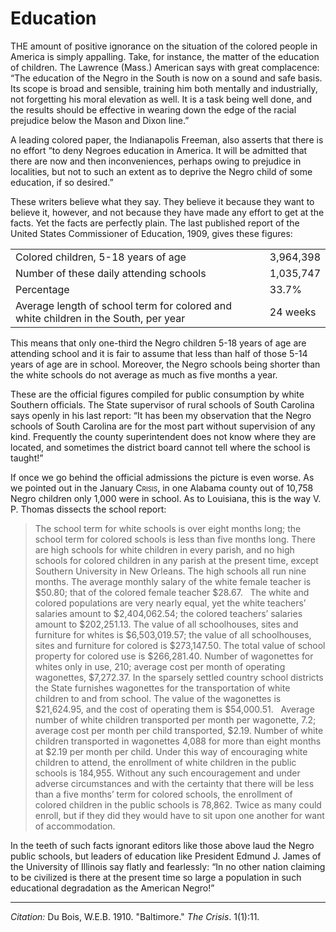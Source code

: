 <!--
title:   Education
author:  Du Bois, W.E.B.
journal: The Crisis
year:    1911
volume:  1
issue:   4
pages:   16-17
-->

# Education

THE amount of positive ignorance on the situation of the colored people in America is simply appalling. Take, for instance, the matter of the education of children. The Lawrence (Mass.) American says with great complacence: “The education of the Negro in the South is now on a sound and safe basis. Its scope is broad and sensible, training him both mentally and industrially, not forgetting his moral elevation as well. It is a task being well done, and the results should be effective in wearing down the edge of the racial prejudice below the Mason and Dixon line.”

A leading colored paper, the Indianapolis Freeman, also asserts that there is no effort “to deny Negroes education in America. It will be admitted that there are now and then inconveniences, perhaps owing to prejudice in localities, but not to such an extent as to deprive the Negro child of some education, if so desired.”

These writers believe what they say. They believe it because they want to believe it, however, and not because they have made any effort to get at the facts. Yet the facts are perfectly plain. The last published report of the United States Commissioner of Education, 1909, gives these figures:

|                                                                                     |           |
|-------------------------------------------------------------------------------------|-----------|
| Colored children, 5-18 years of age                                                 | 3,964,398 |
| Number of these daily attending schools                                             | 1,035,747 |
| Percentage                                                                          | 33.7%     |
| Average length of school term for colored and white children in the South, per year | 24 weeks  |

This means that only one-third the Negro children 5-18 years of age are attending school and it is fair to assume that less than half of those 5-14
years of age are in school. Moreover, the Negro schools being shorter than the white schools do not average as much as five months a year.

These are the official figures compiled for public consumption by white Southern officials. The State supervisor of rural schools of South Carolina says openly in his last report: “It has been my observation that the Negro schools of South Carolina are for the most part without supervision of any kind. Frequently the county superintendent does not know where they are located, and sometimes the district board cannot tell where the school is taught!”

If once we go behind the official admissions the picture is even worse. As we pointed out in the January <span style="font-variant:small-caps;">Crisis</span>, in one Alabama county out of 10,758 Negro children only 1,000 were in school. As to Louisiana, this is the way V. P. Thomas dissects the school report:

> The school term for white schools is over eight months long; the school term for colored schools is less than five months long. There are high schools for white children in every parish, and no high schools for colored children in any parish at the present time, except Southern University in New Orleans. The high schools all run nine months. The average monthly salary of the white female teacher is $50.80; that of the colored female teacher $28.67.
> &nbsp;
> The white and colored populations are very nearly equal, yet the white teachers’ salaries amount to $2,404,062.54; the colored teachers’ salaries amount to $202,251.13. The value of all schoolhouses, sites and furniture for whites is $6,503,019.57; the value of all schoolhouses, sites and furniture for colored is $273,147.50. The total value of school property for colored use is $266,281.40. Number of wagonettes for whites only in use,
210; average cost per month of operating wagonettes, $7,272.37. In the sparsely settled country school districts the State furnishes wagonettes for the transportation of white children to and from school. The value of the wagonettes is $21,624.95, and the cost of operating them is $54,000.51.
> &nbsp;
> Average number of white children transported per month per wagonette, 7.2; average cost per month per child transported, $2.19. Number of white children transported in wagonettes 4,088 for more than eight months at $2.19 per month per child. Under this way of encouraging white children to attend, the enrollment of white children in the public schools is 184,955. Without any such encouragement and under adverse circumstances and with the certainty that there will be less than a five months’ term for colored schools, the enrollment of colored children in the public schools is 78,862. Twice as many could enroll, but if they did they would have to sit upon one another for want of accommodation.

In the teeth of such facts ignorant editors like those above laud the Negro public schools, but leaders of education like President Edmund J. James of the University of Illinois say flatly and fearlessly: “In no other nation claiming to be civilized is there at the present time so large a population in such educational degradation as the American Negro!”

______________
*Citation:* Du Bois, W.E.B. 1910. "Baltimore." *The Crisis*. 1(1):11.


